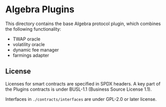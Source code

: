 # Algebra Plugins

This directory contains the base Algebra protocol plugin, which combines the following functionality:
- TWAP oracle
- volatility oracle
- dynamic fee manager
- farmings adapter


## License

Licenses for smart contracts are specified in SPDX headers. A key part of the Plugins contracts is under BUSL-1.1 (Business Source License 1.1).

Interfaces in `./contracts/interfaces` are under GPL-2.0 or later license.
